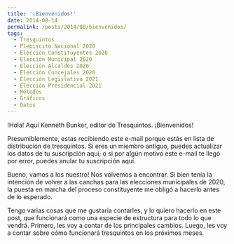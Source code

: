 ```yaml
---
title: '¡Bienvenidos!'
date: 2014-08-14
permalink: /posts/2014/08/bienvenidos/
tags:
  - Tresquintos
  - Plebiscito Nacional 2020
  - Elección Constituyentes 2020
  - Elección Municipal 2020
  - Elección Alcaldes 2020
  - Elección Concejales 2020
  - Elección Legislativa 2021
  - Elección Presidencial 2021
  - Métodos
  - Gráficos
  - Datos
---
```



!Hola! Aquí Kenneth Bunker, editor de Tresquintos. ¡Bienvenidos!


Presumiblemente, estas recibiendo este e-mail porque estás en lista de distribución de tresquintos. Si eres un miembro antiguo, puedes actualizar los datos de tu suscripción aquí; o si por algún motivo este e-mail te llegó por error, puedes anular tu suscripción aquí.

Bueno, vamos a los nuestro! Nos volvemos a encontrar. Si bien tenía la intención de volver a las canchas para las elecciones municipales de 2020, la puesta en marcha del proceso constituyente me obligó a hacerlo antes de lo esperado.

Tengo varias cosas que me gustaría contarles, y lo quiero hacerlo en este post, que funcionará como una especie de estructura para todo lo que vendrá. Primero, les voy a contar de los principales cambios. Luego, les voy a contar sobre cómo funcionará tresquintos en los próximos meses.
